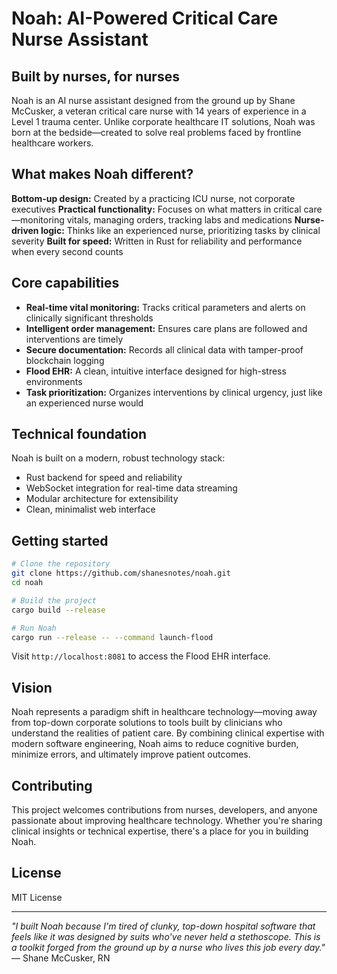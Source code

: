# Noah: AI-Powered Critical Care Nurse Assistant

## Built by nurses, for nurses

Noah is an AI nurse assistant designed from the ground up by Shane McCusker, a veteran critical care nurse with 14 years of experience in a Level 1 trauma center. Unlike corporate healthcare IT solutions, Noah was born at the bedside—created to solve real problems faced by frontline healthcare workers.

## What makes Noah different?

**Bottom-up design:** Created by a practicing ICU nurse, not corporate executives
**Practical functionality:** Focuses on what matters in critical care—monitoring vitals, managing orders, tracking labs and medications
**Nurse-driven logic:** Thinks like an experienced nurse, prioritizing tasks by clinical severity
**Built for speed:** Written in Rust for reliability and performance when every second counts

## Core capabilities

- **Real-time vital monitoring:** Tracks critical parameters and alerts on clinically significant thresholds
- **Intelligent order management:** Ensures care plans are followed and interventions are timely
- **Secure documentation:** Records all clinical data with tamper-proof blockchain logging
- **Flood EHR:** A clean, intuitive interface designed for high-stress environments
- **Task prioritization:** Organizes interventions by clinical urgency, just like an experienced nurse would

## Technical foundation

Noah is built on a modern, robust technology stack:
- Rust backend for speed and reliability
- WebSocket integration for real-time data streaming
- Modular architecture for extensibility
- Clean, minimalist web interface

## Getting started

```bash
# Clone the repository
git clone https://github.com/shanesnotes/noah.git
cd noah

# Build the project
cargo build --release

# Run Noah
cargo run --release -- --command launch-flood
```

Visit `http://localhost:8081` to access the Flood EHR interface.

## Vision

Noah represents a paradigm shift in healthcare technology—moving away from top-down corporate solutions to tools built by clinicians who understand the realities of patient care. By combining clinical expertise with modern software engineering, Noah aims to reduce cognitive burden, minimize errors, and ultimately improve patient outcomes.

## Contributing

This project welcomes contributions from nurses, developers, and anyone passionate about improving healthcare technology. Whether you're sharing clinical insights or technical expertise, there's a place for you in building Noah.

## License

MIT License

---

*"I built Noah because I'm tired of clunky, top-down hospital software that feels like it was designed by suits who've never held a stethoscope. This is a toolkit forged from the ground up by a nurse who lives this job every day."* — Shane McCusker, RN
